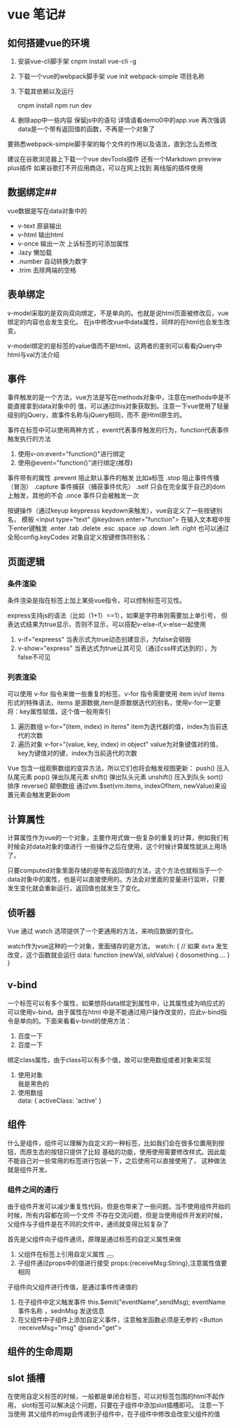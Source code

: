 # vue 笔记#
## 如何搭建vue的环境 ##
1. 安装vue-cli脚手架
cnpm install vue-cli -g
2. 下载一个vue的webpack脚手架
vue init webpack-simple 项目名称 
3. 下载其依赖以及运行

    cnpm install
    npm run dev
4. 删除app中一些内容 保留js中的语句 详情请看demo0中的app.vue
再次强调 data是一个带有返回值的函数，不再是一个对象了

要熟悉webpack-simple脚手架的每个文件的作用以及语法，直到怎么去修改

建议在谷歌浏览器上下载一个vue devTools插件 还有一个Markdown preview plus插件
如果谷歌打不开应用商店，可以在网上找到 离线版的插件使用
## 数据绑定##
vue数据是写在data对象中的 

* v-text 原装输出
* v-html 输出html
* v-once 输出一次
上诉标签的可添加属性
* .lazy 懒加载
* .number 自动转换为数字
* .trim 去除两端的空格

## 表单绑定 ##
v-model采取的是双向双向绑定，不是单向的。也就是说html页面被修改后，vue绑定的内容也会发生变化。
在js中修改vue中data属性，同样的在html也会发生改变。

v-model绑定的是标签的value值而不是html，这两者的差别可以看看jQuery中html与val方法介绍

## 事件 ##
事件触发的是一个方法，vue方法是写在methods对象中，注意在methods中是不能直接拿到data对象中的
值，可以通过this对象获取到。注意一下vue使用了轻量级别的jQuery，故事件名称与jQuery相同，而不
是Html原生的。

事件在标签中可以使用两种方式 ，event代表事件触发的行为，function代表事件触发执行的方法
1. 使用v-on:event="function()"进行绑定
2. 使用@event="function()"进行绑定(推荐)

事件带有的属性
.prevent 阻止默认事件的触发 比如a标签
.stop 阻止事件传播（冒泡）
.capture 事件捕获（捕获事件优先）
.self 只会在完全属于自己的dom上触发，其他的不会
.once 事件只会被触发一次

按键操作（通过keyup keypresss keydown来触发），vue自定义了一些按键别名，
模板 <input type="text" @keydown.enter="function"> 在输入文本框中按下enter键触发
.enter .tab .delete .esc .space .up .down .left .right
也可以通过全局config.keyCodes 对象自定义按键修饰符别名：

## 页面逻辑 ##
### 条件渲染 ###
条件渲染是指在标签上加上某些vue指令，可以控制标签可见性。

express支持js的语法（比如（1+1）==1），如果是字符串则需要加上单引号，
但表达式结果为true显示，否则不显示，可以搭配v-else-if,v-else一起使用
1. v-if="expreess" 当表示式为true动态创建显示，为false会销毁
2. v-show="express" 当表达式为true让其可见（通过css样式达到的），为false不可见

### 列表渲染 ###
可以使用 v-for 指令来做一些重复的标签。v-for 指令需要使用 item in/of items 形式的特殊语法，items 是源数据,item是原数据迭代的别名，使用v-for一定要将：key属性赋值，这个值一般用索引
1. 遍历数组 v-for="(item, index) in items" item为迭代器的值，index为当前迭代的次数
2. 遍历对象 v-for="(value, key, index) in object" value为对象键值对的值，key为键值对的键，index为当前迭代的次数

Vue 包含一组观察数组的变异方法，所以它们也将会触发视图更新：
push() 压入队尾元素
pop() 弹出队尾元素
shift() 弹出队头元素
unshift() 压入到队头
sort() 排序
reverse() 颠倒数组
通过vm.$set(vm.items, indexOfItem, newValue)来设置元素会触发更新dom

## 计算属性 ##
计算属性作为vue的一个对象，主要作用式做一些复杂的重复的计算，例如我们有时候会对data对象的值进行
一些操作之后在使用，这个时候计算属性就派上用场了。

只要computed对象里面存储的是带有返回值的方法，这个方法也就相当于一个data对象中的属性，也是可以直接使用的。方法会对里面的变量进行监听，只要发生变化就会重新运行，返回值也就发生了变化。

## 侦听器 ##
Vue 通过 watch 选项提供了一个更通用的方法，来响应数据的变化。

watch作为vue这种的一个对象，里面储存的是方法，
    watch: {
        // 如果 `data` 发生改变，这个函数就会运行
        data: function (newVal, oldValue) {
            dosomething....
        }
    }

## v-bind ##
一个标签可以有多个属性，如果想将data绑定到属性中，让其属性成为响应式的可以使用v-bind。由于属性在html
中是不能通过用户操作改变的，应此v-bind指令是单向的。下面来看看v-bind的使用方法：
1. <a v-bind:href="msg">百度一下</a>
2. <a :href="msg">百度一下</a>

绑定class属性，由于class可以有多个值，故可以使用数组或者对象来实现
1. 使用对象  <div :class="{active:true}">我是黑色的</div>
2. 使用数组  
    <div v-bind:class="[activeClass, errorClass]"></div>
    data: {
        activeClass: 'active'
    }

## 组件 ##
什么是组件，组件可以理解为自定义的一种标签，比如我们会在很多位置用到按钮，而原生态的按钮只提供了比较
基础的功能，使用使用需要修改样式。因此能不能自己对一些常用的标签进行包装一下，之后使用可以直接使用了，
这种做法就是组件开发。

### 组件之间的通行 ###
由于组件开发可以减少重复性代码，但是也带来了一些问题。当不使用组件开始的时候，所有内容都在同一个文件
不存在交流问题，但是当使用组件开发的时候，父组件与子组件是在不同的文件中，通讯就变得比较复杂了

首先是父组件向子组件通讯，原理是通过标签的自定义属性来做
1. 父组件在标签上引用自定义属性  <Button :receiveMsg="msg"> 
2. 子组件通过props中的值进行接受  props:{receiveMsg:String},注意属性值要相同

子组件向父组件进行传值，是通过事件传递值的
1. 在子组件中定义触发事件  this.$emit("eventName",sendMsg);  eventName事件名称 ，sednMsg 发送信息
2. 在父组件中子组件上添加自定义事件，注意触发函数必须是无参的 <Button :receiveMsg="msg" @send="get"> </Button>

## 组件的生命周期 ##


## slot 插槽 ##
在使用自定义标签的时候，一般都是单闭合标签，可以对标签包围的html不起作用，
slot标签可以解决这个问题，只要在子组件中添加slot插槽即可。
注意一下 当使用  <template slot="A" scoped="msg">{{msg}}</template>其父组件的msg会传递到子组件中，在子组件中修改会改变父组件的值